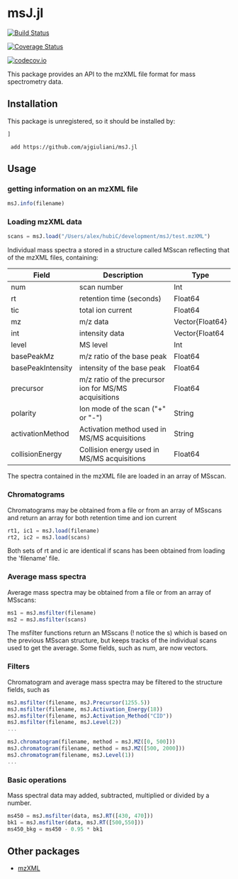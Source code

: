 # msJ.jl

[![Build Status](https://travis-ci.org/ajgiuliani/msJ.jl.svg?branch=master)](https://travis-ci.org/ajgiuliani/msJ.jl)

[![Coverage Status](https://coveralls.io/repos/ajgiuliani/msJ.j/badge.svg?branch=master&service=github)](https://coveralls.io/github//ajgiuliani/msJ.j?branch=master)

[![codecov.io](http://codecov.io/github//ajgiuliani/msJ.j/coverage.svg?branch=master)](http://codecov.io/github//ajgiuliani/msJ.j?branch=master)

This package provides an API to the mzXML file format for mass spectrometry data.

## Installation
This package is unregistered, so it should be installed by:
```julia
]
```
```pkg
 add https://github.com/ajgiuliani/msJ.jl
```

## Usage

### getting information on an mzXML file

```julia
msJ.info(filename)
```

### Loading mzXML data

```julia
scans = msJ.load("/Users/alex/hubiC/development/msJ/test.mzXML")
```

Individual mass spectra a stored in a structure called MSscan reflecting that of the mzXML files, containing:

| Field             | Description                                           | Type            |
|-------------------|-------------------------------------------------------|-----------------|
| num               | scan number                                           | Int             |
| rt                | retention time (seconds)                              | Float64         |
| tic               | total ion current                                     | Float64         |
| mz                | m/z data                                              | Vector{Float64} |
| int               | intensity data                                        | Vector{Float64  |
| level             | MS level                                              | Int             |
| basePeakMz        | m/z ratio of the base peak                            | Float64         |
| basePeakIntensity | intensity of the base peak                            | Float64         |
| precursor         | m/z ratio of the precursor ion for MS/MS acquisitions | Float64         |
| polarity          | Ion mode of the scan ("+" or "-")                     | String          |
| activationMethod  | Activation method used in MS/MS acquisitions          | String          |
| collisionEnergy   | Collision energy used in MS/MS acquisitions           | Float64         |

The spectra contained in the mzXML file are loaded in an array of MSscan.

### Chromatograms
Chromatograms may be obtained from a file or from an array of MSscans and return an array for both retention time and ion current

```julia
rt1, ic1 = msJ.load(filename)
rt2, ic2 = msJ.load(scans)
```
Both sets of rt and ic are identical if scans has been obtained from loading the 'filename' file.

### Average mass spectra
Average mass spectra may be obtained from a file or from an array of MSscans:

```julia
ms1 = msJ.msfilter(filename)
ms2 = msJ.msfilter(scans)
```
The msfilter functions return an MSscans (! notice the s) which is based on the previous MSscan structure, but keeps tracks of the individual scans used to get the average. Some fields, such as num, are  now vectors.

### Filters
Chromatogram and average mass spectra may be filtered to the structure fields, such as

```julia
msJ.msfilter(filename, msJ.Precursor(1255.5))
msJ.msfilter(filename, msJ.Activation_Energy(18))
msJ.msfilter(filename, msJ.Activation_Method("CID"))
msJ.msfilter(filename, msJ.Level(2))
...
```

```julia
msJ.chromatogram(filename, method = msJ.MZ([0, 500]))
msJ.chromatogram(filename, method = msJ.MZ([500, 2000]))
msJ.chromatogram(filename, msJ.Level(1))
...
```

### Basic operations
Mass spectral data may added, subtracted, multiplied or divided by a number.

```julia
ms450 = msJ.msfilter(data, msJ.RT([430, 470]))
bk1 = msJ.msfilter(data, msJ.RT([500,550]))
ms450_bkg = ms450 - 0.95 * bk1
```

## Other packages
* [mzXML](https://github.com/timholy/mzXML.jl)
